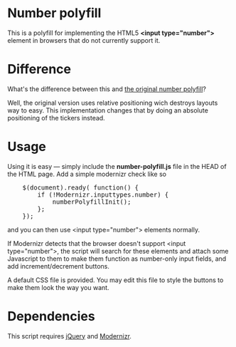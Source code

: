 Number polyfill
================

This is a polyfill for implementing the HTML5 **&lt;input type="number"&gt;** element in browsers that do not currently support it.

Difference
================
What's the difference between this and [the original number polyfill](https://github.com/jonstipe/number-polyfill)?

Well, the original version uses relative positioning wich destroys layouts way to easy. 
This implementation changes that by doing an absolute positioning of the tickers instead.

Usage
===============

Using it is easy — simply include the **number-polyfill.js** file in the HEAD of the HTML page. Add a simple modernizr check like so
<pre>
	$(document).ready( function() {
		if (!Modernizr.inputtypes.number) {
			numberPolyfillInit();
		};
	});
</pre>
and you can then use &lt;input type="number"&gt; elements normally.

If Modernizr detects that the browser doesn't support &lt;input type="number"&gt;, the script will search for these elements and attach some Javascript to them to make them function as number-only input fields, and add increment/decrement buttons.

A default CSS file is provided. You may edit this file to style the buttons to make them look the way you want.

Dependencies
==============

This script requires [jQuery](http://jquery.com/) and [Modernizr](http://www.modernizr.com/).